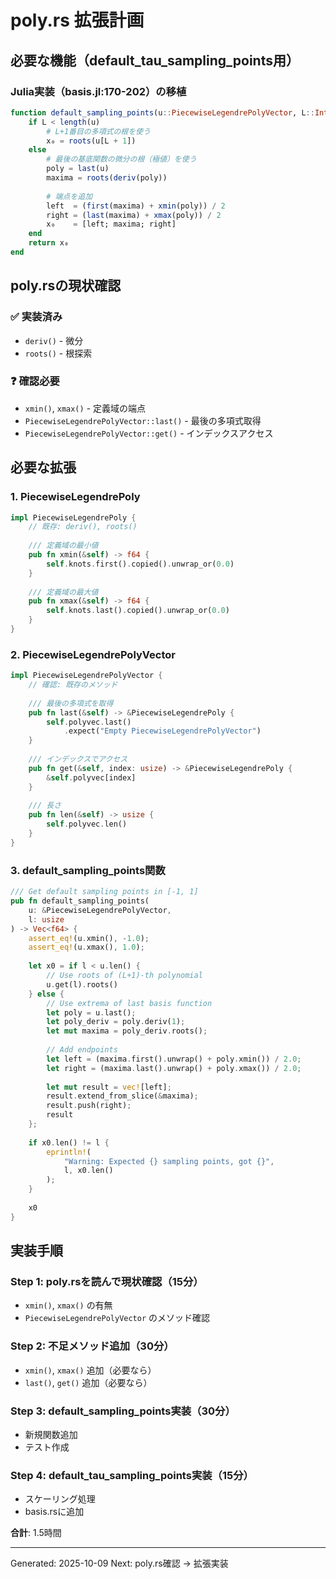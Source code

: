 # poly.rs 拡張計画

## 必要な機能（default_tau_sampling_points用）

### Julia実装（basis.jl:170-202）の移植

```julia
function default_sampling_points(u::PiecewiseLegendrePolyVector, L::Integer)
    if L < length(u)
        # L+1番目の多項式の根を使う
        x₀ = roots(u[L + 1])
    else
        # 最後の基底関数の微分の根（極値）を使う
        poly = last(u)
        maxima = roots(deriv(poly))
        
        # 端点を追加
        left  = (first(maxima) + xmin(poly)) / 2
        right = (last(maxima) + xmax(poly)) / 2
        x₀    = [left; maxima; right]
    end
    return x₀
end
```

## poly.rsの現状確認

### ✅ 実装済み
- `deriv()` - 微分
- `roots()` - 根探索

### ❓ 確認必要
- `xmin()`, `xmax()` - 定義域の端点
- `PiecewiseLegendrePolyVector::last()` - 最後の多項式取得
- `PiecewiseLegendrePolyVector::get()` - インデックスアクセス

## 必要な拡張

### 1. PiecewiseLegendrePoly
```rust
impl PiecewiseLegendrePoly {
    // 既存: deriv(), roots()
    
    /// 定義域の最小値
    pub fn xmin(&self) -> f64 {
        self.knots.first().copied().unwrap_or(0.0)
    }
    
    /// 定義域の最大値
    pub fn xmax(&self) -> f64 {
        self.knots.last().copied().unwrap_or(0.0)
    }
}
```

### 2. PiecewiseLegendrePolyVector
```rust
impl PiecewiseLegendrePolyVector {
    // 確認: 既存のメソッド
    
    /// 最後の多項式を取得
    pub fn last(&self) -> &PiecewiseLegendrePoly {
        self.polyvec.last()
            .expect("Empty PiecewiseLegendrePolyVector")
    }
    
    /// インデックスでアクセス
    pub fn get(&self, index: usize) -> &PiecewiseLegendrePoly {
        &self.polyvec[index]
    }
    
    /// 長さ
    pub fn len(&self) -> usize {
        self.polyvec.len()
    }
}
```

### 3. default_sampling_points関数
```rust
/// Get default sampling points in [-1, 1]
pub fn default_sampling_points(
    u: &PiecewiseLegendrePolyVector,
    l: usize
) -> Vec<f64> {
    assert_eq!(u.xmin(), -1.0);
    assert_eq!(u.xmax(), 1.0);
    
    let x0 = if l < u.len() {
        // Use roots of (L+1)-th polynomial
        u.get(l).roots()
    } else {
        // Use extrema of last basis function
        let poly = u.last();
        let poly_deriv = poly.deriv(1);
        let mut maxima = poly_deriv.roots();
        
        // Add endpoints
        let left = (maxima.first().unwrap() + poly.xmin()) / 2.0;
        let right = (maxima.last().unwrap() + poly.xmax()) / 2.0;
        
        let mut result = vec![left];
        result.extend_from_slice(&maxima);
        result.push(right);
        result
    };
    
    if x0.len() != l {
        eprintln!(
            "Warning: Expected {} sampling points, got {}",
            l, x0.len()
        );
    }
    
    x0
}
```

## 実装手順

### Step 1: poly.rsを読んで現状確認（15分）
- `xmin()`, `xmax()` の有無
- `PiecewiseLegendrePolyVector` のメソッド確認

### Step 2: 不足メソッド追加（30分）
- `xmin()`, `xmax()` 追加（必要なら）
- `last()`, `get()` 追加（必要なら）

### Step 3: default_sampling_points実装（30分）
- 新規関数追加
- テスト作成

### Step 4: default_tau_sampling_points実装（15分）
- スケーリング処理
- basis.rsに追加

**合計**: 1.5時間

---

Generated: 2025-10-09
Next: poly.rs確認 → 拡張実装
